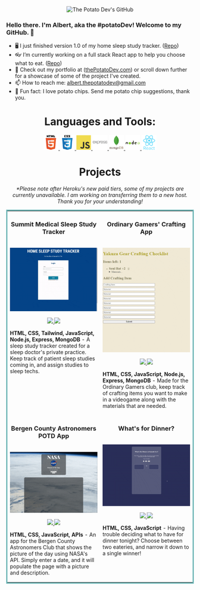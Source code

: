 <div align="center"><img src="https://i.imgur.com/ppO4FP6.png" alt="The Potato Dev's GitHub" align="center"></div>

### Hello there. I'm Albert, aka the #potatoDev! Welcome to my GitHub. 👋

<!--
**thePotatoDev-git/thePotatoDev-git** is a ✨ _special_ ✨ repository because its `README.md` (this file) appears on your GitHub profile.

Here are some ideas to get you started: -->

- 🖥️ I just finished version 1.0 of my home sleep study tracker. ([Repo](https://github.com/thePotatoDev-git/sleep-study-tracker))
- 👓 I’m currently working on a full stack React app to help you choose what to eat. ([Repo](https://github.com/thePotatoDev-git/Food-Off))
- 📂 Check out my portfolio at ([thePotatoDev.com](https://thepotatodev.com/)) or scroll down further for a showcase of some of the project I've created.
- 📫 How to reach me: albert.thepotatodev@gmail.com
- 🥔 Fun fact: I love potato chips. Send me potato chip suggestions, thank you.

<h1 align="center">Languages and Tools:</h1>
<p align="center"> <a href="https://www.w3.org/html/" target="_blank" rel="noreferrer"> <img src="https://raw.githubusercontent.com/devicons/devicon/master/icons/html5/html5-original-wordmark.svg" alt="html5" width="40" height="40"/> <a href="https://www.w3schools.com/css/" target="_blank" rel="noreferrer"> <img src="https://raw.githubusercontent.com/devicons/devicon/master/icons/css3/css3-original-wordmark.svg" alt="css3" width="40" height="40"/> </a> <a href="https://developer.mozilla.org/en-US/docs/Web/JavaScript" target="_blank" rel="noreferrer"> <img src="https://raw.githubusercontent.com/devicons/devicon/master/icons/javascript/javascript-original.svg" alt="javascript" width="40" height="40"/> </a> <a href="https://expressjs.com" target="_blank" rel="noreferrer"> <img src="https://raw.githubusercontent.com/devicons/devicon/master/icons/express/express-original-wordmark.svg" alt="express" width="40" height="40"/> </a>  </a>  <a href="https://www.mongodb.com/" target="_blank" rel="noreferrer"> <img src="https://raw.githubusercontent.com/devicons/devicon/master/icons/mongodb/mongodb-original-wordmark.svg" alt="mongodb" width="40" height="40"/> </a> <a href="https://nodejs.org" target="_blank" rel="noreferrer"> <img src="https://raw.githubusercontent.com/devicons/devicon/master/icons/nodejs/nodejs-original-wordmark.svg" alt="nodejs" width="40" height="40"/> </a> <a href="https://reactjs.org/" target="_blank" rel="noreferrer"> <img src="https://raw.githubusercontent.com/devicons/devicon/master/icons/react/react-original-wordmark.svg" alt="react" width="40" height="40"/> </a> </p>


<h1 align="center">Projects</h1>
<p align="center"><i>*Please note after Heroku's new paid tiers, some of my projects are currently unavailable. I am working on transferring them to a new host. Thank you for your understanding!</i></p>
<table bordercolor="#66b2b2">
  
  <tr>
  <td width="50%" valign="top">
      <h3 align="center">Summit Medical Sleep Study Tracker</h3>
        <br />
        <a target="_blank" href="https://hst-tracker.cyclic.app/">
          <img src="images/hsttracker.gif" width="100%" alt="HST tracker gif"/>
        </a>
        <br />
        <p align="center">
          
  <a href="https://github.com/thePotatoDev-git/sleep-study-tracker" target="_blank">
    <img src="https://img.shields.io/static/v1?label=|&message=REPO&color=23555f&style=plastic&logo=github&logo-color=white"/>
  </a>
  <a href="https://hst-tracker.up.railway.app/" target="_blank">
    <img src="https://img.shields.io/static/v1?label=|&message=WEBSITE&color=cdf998&style=plastic&logo=wordpress&logo-color=white"/>
  </a>
      </p>
        <p><strong>HTML, CSS, Tailwind, JavaScript, Node.js, Express, MongoDB</strong> - A sleep study tracker created for a sleep doctor's private practice. Keep track of patient sleep studies coming in, and assign studies to sleep techs.</p>
    </td>
    <td width="50%" valign="top">
      <h3 align="center">Ordinary Gamers' Crafting App</h3>
        <br />
        <a target="_blank" href="https://og-crafting.cyclic.app/">
          <img src="images/yakuza.gif" width="100%" alt="Yakuza Gear Crafting app gif"/>
        </a>
        <br />
        <p align="center">
          
  <a href="https://github.com/thePotatoDev-git/yakuza-crafting-app-MVC" target="_blank">
    <img src="https://img.shields.io/static/v1?label=|&message=REPO&color=23555f&style=plastic&logo=github&logo-color=white"/>
  </a>
  <a href="https://og-crafting.cyclic.app/" target="_blank">
    <img src="https://img.shields.io/static/v1?label=|&message=WEBSITE&color=cdf998&style=plastic&logo=wordpress&logo-color=white"/>
  </a>
      </p>
        <p><strong>HTML, CSS, JavaScript, Node.js, Express, MongoDB</strong> - Made for the Ordinary Gamers club, keep track of crafting items you want to make in a videogame along with the materials that are needed.</p>
    </td>
    
  </tr>
  
  <tr>
  <td width="50%" valign="top">
      <h3 align="center">Bergen County Astronomers POTD App</h3>
        <br />
        <a target="_blank" href="https://thepotatodev-git.github.io/Bergen-County-Astronomers-POTD/">
          <img src="images/nasagif.gif" width="100%" alt="Excuse generator app"/>
        </a>
        <br />
        <p align="center">
          
  <a href="https://github.com/thePotatoDev-git/Bergen-County-Astronomers-POTD" target="_blank">
    <img src="https://img.shields.io/static/v1?label=|&message=REPO&color=23555f&style=plastic&logo=github&logo-color=white"/>
  </a>
  <a href="https://thepotatodev-git.github.io/Bergen-County-Astronomers-POTD/" target="_blank">
    <img src="https://img.shields.io/static/v1?label=|&message=WEBSITE&color=cdf998&style=plastic&logo=wordpress&logo-color=white"/>
  </a>
      </p>
        <p><strong>HTML, CSS, JavaScript, APIs</strong> - An app for the Bergen County Astronomers Club that shows the picture of the day using NASA's API. Simply enter a date, and it will populate the page with a picture and description.</p>
    </td>
    <td width="50%" valign="top">
      <h3 align="center">What's for Dinner?</h3>
      <br />
        <a target="_blank" href="https://dinneratsummit.netlify.app/">
          <img src="images/dinnerapp.gif" width="100%" alt="Dinner Picker gif"/>
        </a>
      <br />
        <p align="center">
  <a href="https://github.com/thePotatoDev-git/whats-for-dinner-at-summit" target="_blank">
    <img src="https://img.shields.io/static/v1?label=|&message=REPO&color=23555f&style=plastic&logo=github&logo-color=white"/>
  </a>
  <a href="https://dinneratsummit.netlify.app/" target="_blank">
    <img src="https://img.shields.io/static/v1?label=|&message=WEBSITE&color=cdf998&style=plastic&logo=wordpress&logo-color=white"/>
  </a>
      </p>
        <p><strong>HTML, CSS, JavaScript</strong> - Having trouble deciding what to have for dinner tonight? Choose between two eateries, and narrow it down to a single winner!</p>
    </td>
  </tr>
</table>
            


